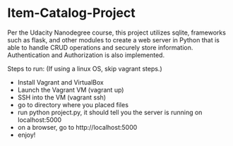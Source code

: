 # Item-Catalog-Project
Per the Udacity Nanodegree course, this project utilizes sqlite, frameworks such as flask, and other modules to create a web server in Python that is able to handle CRUD operations and securely store information. Authentication and Authorization is also implemented.



Steps to run:
(If using a linux OS, skip vagrant steps.)
- Install Vagrant and VirtualBox
- Launch the Vagrant VM (vagrant up)
- SSH into the VM (vagrant ssh)
- go to directory where you placed files
- run python project.py, it should tell you the server is running on localhost:5000
- on a browser, go to http://localhost:5000
- enjoy!
